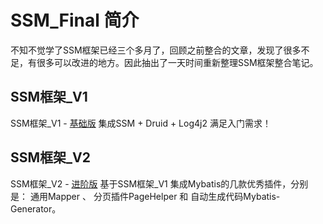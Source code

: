 # SSM_Final 简介

  不知不觉学了SSM框架已经三个多月了，回顾之前整合的文章，发现了很多不足，有很多可以改进的地方。因此抽出了一天时间重新整理SSM框架整合笔记。

## SSM框架_V1
  SSM框架_V1 - [基础版](http://ghosertblog.github.com) 
  集成SSM + Druid + Log4j2 满足入门需求！
  
## SSM框架_V2
  SSM框架_V2 - [进阶版](http://ghosertblog.github.com) 
  基于SSM框架_V1 集成Mybatis的几款优秀插件，分别是： 通用Mapper 、 分页插件PageHelper 和 自动生成代码Mybatis-Generator。
